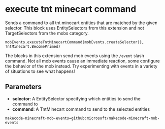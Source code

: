 # execute tnt minecart command

Sends a command to all tnt minecart entities that are matched by the given selector. This
block uses EntitySelectors from this extension and not TargetSelectors from the mobs
category.

```sig
mobEvents.executeTntMinecartCommand(mobEvents.createSelector(), TntMinecart.BecomePrimed)
```

The blocks in this extension send mob events using the `/event` slash command. Not all mob
events cause an immediate reaction, some configure the behavior of the mob instead. Try
experimenting with events in a variety of situations to see what happens!

## Parameters

* **selector**: A EntitySelector specifying which entities to send the command to
* **command**: A TntMinecart command to send to the selected entities

```package
makecode-minecraft-mob-events=github:microsoft/makecode-minecraft-mob-events
```
